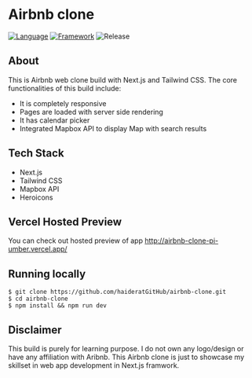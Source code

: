# Airbnb clone

[![Language](https://img.shields.io/badge/Language-Javascript-blue.svg?style=flat)](https://www.javascript.com/)
[![Framework](https://img.shields.io/badge/Framework-Next.js-brightgreen.svg?style=flat)](https://nextjs.org)
![Release](https://img.shields.io/badge/release-v1.0-orange.svg?style=flat)

## About

This is Airbnb web clone build with Next.js and Tailwind CSS. The core functionalities of this build include:

- It is completely responsive 
- Pages are loaded with server side rendering
- It has calendar picker 
- Integrated Mapbox API to display Map with search results

## Tech Stack

- Next.js
- Tailwind CSS
- Mapbox API
- Heroicons

## Vercel Hosted Preview

You can check out hosted preview of app http://airbnb-clone-pi-umber.vercel.app/


## Running locally

`$ git clone https://github.com/haideratGitHub/airbnb-clone.git` <br/>
`$ cd airbnb-clone` <br/>
`$ npm install && npm run dev` <br/>

## Disclaimer

This build is purely for learning purpose. I do not own any logo/design or have any affiliation with Aribnb. This Airbnb clone is just to showcase my skillset in web app development in Next.js framwork.
